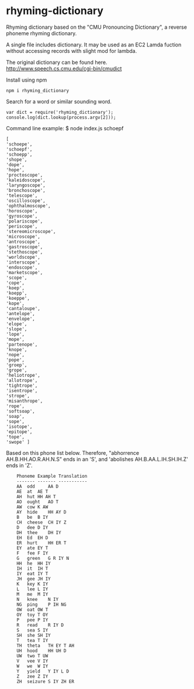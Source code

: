 # rhyming-dictionary
Rhyming dictionary based on the "CMU Pronouncing Dictionary", a reverse phoneme rhyming dictionary. 

A single file includes dictionary. It may be used as an EC2 Lamda fuction without accessing records with slight mod for lambda.

The original dictionary can be found here. http://www.speech.cs.cmu.edu/cgi-bin/cmudict

Install using npm

    npm i rhyming_dictionary

Search for a word or similar sounding word. 

    var dict = require('rhyming_dictionary');
    console.log(dict.lookup(process.argv[2]));

Command line example: $ node index.js schoepf

    [ 
    'schoepe',
    'schoepf',
    'schoepp',
    'shope',
    'dope',
    'hope',
    'proctoscope',
    'kaleidoscope',
    'laryngoscope',
    'bronchoscope',
    'telescope',
    'oscilloscope',
    'ophthalmoscope',
    'horoscope',
    'gyroscope',
    'polariscope',
    'periscope',
    'stereomicroscope',
    'microscope',
    'antroscope',
    'gastroscope',
    'stethoscope',
    'worldscope',
    'interscope',
    'endoscope',
    'marketscope',
    'scope',
    'cope',
    'koep',
    'koepp',
    'koeppe',
    'kope',
    'cantaloupe',
    'antelope',
    'envelope',
    'elope',
    'slope',
    'lope',
    'mope',
    'partenope',
    'knope',
    'nope',
    'pope',
    'groep',
    'grope',
    'heliotrope',
    'allotrope',
    'tightrope',
    'isentrope',
    'strope',
    'misanthrope',
    'rope',
    'softsoap',
    'soap',
    'sope',
    'isotope',
    'epitope',
    'tope',
    'swope' ]


Based on this phone list below. Therefore, "abhorrence AH.B.HH.AO.R.AH.N.S" ends in an 'S', and 'abolishes AH.B.AA.L.IH.SH.IH.Z' ends in 'Z'. 

        Phoneme Example Translation
        ------- ------- -----------
        AA	odd     AA D
        AE	at	AE T
        AH	hut	HH AH T
        AO	ought	AO T
        AW	cow	K AW
        AY	hide	HH AY D
        B 	be	B IY
        CH	cheese	CH IY Z
        D 	dee	D IY
        DH	thee	DH IY
        EH	Ed	EH D
        ER	hurt	HH ER T
        EY	ate	EY T
        F 	fee	F IY
        G 	green	G R IY N
        HH	he	HH IY
        IH	it	IH T
        IY	eat	IY T
        JH	gee	JH IY
        K 	key	K IY
        L 	lee	L IY
        M 	me	M IY
        N 	knee	N IY
        NG	ping	P IH NG
        OW	oat	OW T
        OY	toy	T OY
        P 	pee	P IY
        R 	read	R IY D
        S 	sea	S IY
        SH	she	SH IY
        T 	tea	T IY
        TH	theta	TH EY T AH
        UH	hood	HH UH D
        UW	two	T UW
        V 	vee	V IY
        W 	we	W IY
        Y 	yield	Y IY L D
        Z 	zee	Z IY
        ZH	seizure	S IY ZH ER
